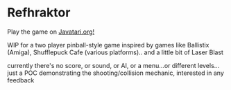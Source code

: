 # Refhraktor

Play the game on [Javatari.org!](https://javatari.org/?ROM=https://github.com/DChristianson/refhraktor/releases/download/20220722/refhraktor_NTSC_20220722.bin)

WIP for a two player pinball-style game inspired by games like Ballistix (Amiga), Shufflepuck Cafe (various platforms).. and a little bit of Laser Blast

currently there's no score, or sound, or AI, or a menu...or different levels... just a POC demonstrating the shooting/collision mechanic, interested in any feedback





